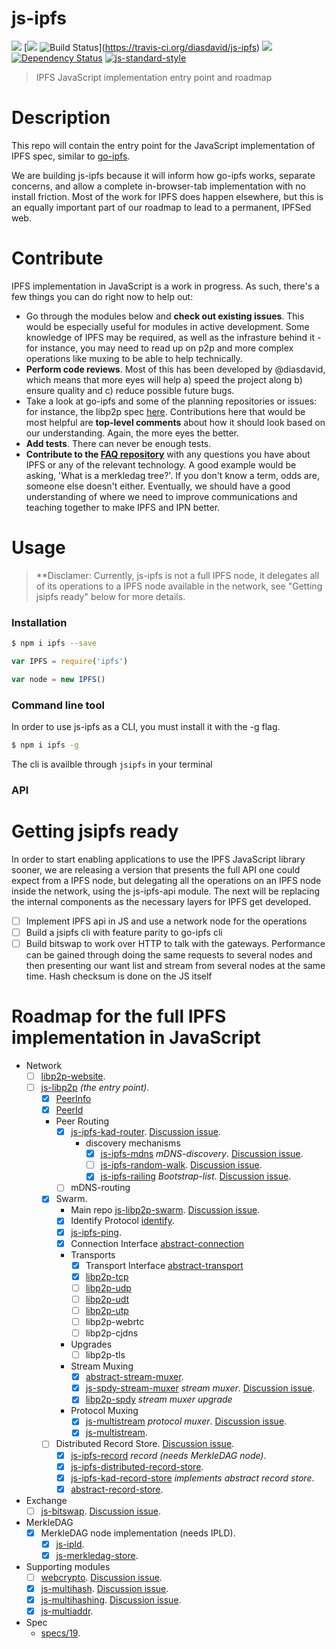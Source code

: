 js-ipfs
=======

[![](https://img.shields.io/badge/made%20by-Protocol%20Labs-blue.svg?style=flat-square)](http://ipn.io) [[![](https://img.shields.io/badge/freenode-%23ipfs-blue.svg?style=flat-square)](http://webchat.freenode.net/?channels=%23ipfs) ![Build Status](https://travis-ci.org/diasdavid/js-ipfs.svg?style=flat-square)](https://travis-ci.org/diasdavid/js-ipfs) ![](https://img.shields.io/badge/coverage-%3F-yellow.svg?style=flat-square) [![Dependency Status](https://david-dm.org/diasdavid/js-ipfs.svg?style=flat-square)](https://david-dm.org/diasdavid/js-ipfs) [![js-standard-style](https://img.shields.io/badge/code%20style-standard-brightgreen.svg?style=flat-square)](https://github.com/feross/standard)

> IPFS JavaScript implementation  entry point and roadmap

# Description

This repo will contain the entry point for the JavaScript implementation of IPFS spec, similar to [go-ipfs](https://github.com/ipfs/go-ipfs). 

We are building js-ipfs because it will inform how go-ipfs works, separate concerns, and allow a complete in-browser-tab implementation with no install friction. Most of the work for IPFS does happen elsewhere, but this is an equally important part of our roadmap to lead to a permanent, IPFSed web.

# Contribute

IPFS implementation in JavaScript is a work in progress. As such, there's a few things you can do right now to help out:

  * Go through the modules below and **check out existing issues**. This would be especially useful for modules in active development. Some knowledge of IPFS may be required, as well as the infrasture behind it - for instance, you may need to read up on p2p and more complex operations like muxing to be able to help technically.
  * **Perform code reviews**. Most of this has been developed by @diasdavid, which means that more eyes will help a) speed the project along b) ensure quality and c) reduce possible future bugs.
  * Take a look at go-ipfs and some of the planning repositories or issues: for instance, the libp2p spec [here](https://github.com/ipfs/specs/pull/19). Contributions here that would be most helpful are **top-level comments** about how it should look based on our understanding. Again, the more eyes the better.
  * **Add tests**. There can never be enough tests.
  * **Contribute to the [FAQ repository](https://github.com/ipfs/faq/issues)** with any questions you have about IPFS or any of the relevant technology. A good example would be asking, 'What is a merkledag tree?'. If you don't know a term, odds are, someone else doesn't either. Eventually, we should have a good understanding of where we need to improve communications and teaching together to make IPFS and IPN better.

# Usage

> **Disclamer: Currently, js-ipfs is not a full IPFS node, it delegates all of its operations to a IPFS node available in the network, see "Getting jsipfs ready" below for more details.

### Installation

```bash
$ npm i ipfs --save
```

```JavaScript
var IPFS = require('ipfs')

var node = new IPFS()
```

### Command line tool

In order to use js-ipfs as a CLI, you must install it with the -g flag.

```bash
$ npm i ipfs -g
```

The cli is availble through `jsipfs` in your terminal

### API


# Getting jsipfs ready

In order to start enabling applications to use the IPFS JavaScript library sooner, we are releasing a version that presents the full API one could expect from a IPFS node, but delegating all the operations on an IPFS node inside the network, using the js-ipfs-api module. The next will be replacing the internal components as the necessary layers for IPFS get developed.

- [ ] Implement IPFS api in JS and use a network node for the operations
- [ ] Build a jsipfs cli with feature parity to go-ipfs cli
- [ ] Build bitswap to work over HTTP to talk with the gateways. Performance can be gained through doing the same requests to several nodes and then presenting our want list and stream from several nodes at the same time. Hash checksum is done on the JS itself

# Roadmap for the full IPFS implementation in JavaScript


- Network
  - [ ] [libp2p-website](https://github.com/diasdavid/libp2p-website).
  - [ ] [js-libp2p](https://github.com/diasdavid/js-libp2p) _(the entry point)_.
    - [x] [PeerInfo](https://github.com/diasdavid/js-peer-info)
    - [x] [PeerId](https://github.com/diasdavid/js-peer-id)
    - Peer Routing
      - [x] [js-ipfs-kad-router](https://github.com/diasdavid/js-ipfs-kad-router). [Discussion issue](https://github.com/ipfs/js-ipfs/issues/18).
        - discovery mechanisms
          - [x] [js-ipfs-mdns](https://github.com/diasdavid/js-ipfs-mdns) _mDNS-discovery_. [Discussion issue](https://github.com/ipfs/js-ipfs/issues/19).
          - [ ] [js-ipfs-random-walk](https://github.com/diasdavid/js-ipfs-random-walk). [Discussion issue](https://github.com/ipfs/js-ipfs/issues/20).
          - [x] [js-ipfs-railing](https://github.com/diasdavid/js-ipfs-railing) _Bootstrap-list_. [Discussion issue](https://github.com/ipfs/js-ipfs/issues/21).
      - [ ] mDNS-routing
    - [x] Swarm. 
      - Main repo [js-libp2p-swarm](https://github.com/diasdavid/js-libp2p-swarm). [Discussion issue](https://github.com/ipfs/js-ipfs/issues/22).
      - [x] Identify Protocol [identify](https://github.com/diasdavid/js-libp2p-swarm/tree/master/src/identify).
      - [x] [js-ipfs-ping](https://github.com/diasdavid/js-ipfs-ping).
      - [x] Connection Interface [abstract-connection](https://github.com/diasdavid/abstract-connection)
      - Transports
        - [x] Transport Interface [abstract-transport](https://github.com/diasdavid/abstract-transport)
        - [x] [libp2p-tcp](https://github.com/diasdavid/js-libp2p-tcp)
        - [ ] [libp2p-udp](https://github.com/diasdavid/js-libp2p-udp)
        - [ ] [libp2p-udt](https://github.com/diasdavid/js-libp2p-udt)
        - [ ] [libp2p-utp](https://github.com/diasdavid/js-libp2p-utp)
        - [ ] libp2p-webrtc
        - [ ] libp2p-cjdns
      - Upgrades
        - [ ] libp2p-tls
      - Stream Muxing
        - [x] [abstract-stream-muxer](https://github.com/diasdavid/abstract-stream-muxer).
        - [x] [js-spdy-stream-muxer](https://github.com/diasdavid/js-spdy-stream-muxer) _stream muxer_. [Discussion issue](https://github.com/ipfs/js-ipfs/issues/23).
        - [x] [libp2p-spdy](https://github.com/diasdavid/js-libp2p-spdy/blob/master/src/index.js) _stream muxer upgrade_
      - Protocol Muxing
        - [x] [js-multistream](https://github.com/diasdavid/js-multistream) _protocol muxer_. [Discussion issue](https://github.com/ipfs/js-ipfs/issues/24).
        - [x] [js-multistream](https://github.com/diasdavid/js-multistream).
    - [ ] Distributed Record Store. [Discussion issue](https://github.com/ipfs/js-ipfs/issues/25).
      - [x] [js-ipfs-record](https://github.com/diasdavid/js-ipfs-record) _record (needs MerkleDAG node)_.
      - [x] [js-ipfs-distributed-record-store](https://github.com/diasdavid/js-ipfs-distributed-record-store).
      - [x] [js-ipfs-kad-record-store](https://github.com/diasdavid/js-ipfs-kad-record-store) _implements abstract record store_.
      - [x] [abstract-record-store](https://github.com/diasdavid/abstract-record-store).
- Exchange
  - [ ] [js-bitswap](https://github.com/diasdavid/js-bitswap). [Discussion issue](https://github.com/ipfs/js-ipfs/issues/17).
- MerkleDAG
  - [x] MerkleDAG node implementation (needs IPLD).
    - [x] [js-ipld](https://github.com/diasdavid/js-ipld).
    - [x] [js-merkledag-store](https://github.com/diasdavid/js-merkledag-store).
- Supporting modules
  - [ ] [webcrypto](https://github.com/diasdavid/webcrypto). [Discussion issue](https://github.com/ipfs/js-ipfs/issues/27).
  - [x] [js-multihash](https://github.com/jbenet/js-multihash). [Discussion issue](https://github.com/ipfs/js-ipfs/issues/26).
  - [x] [js-multihashing](https://github.com/jbenet/js-multihashing). [Discussion issue](https://github.com/ipfs/js-ipfs/issues/26).
  - [x] [js-multiaddr](https://github.com/jbenet/js-multiaddr).
- Spec
  - [specs/19](https://github.com/ipfs/specs/pull/19).


